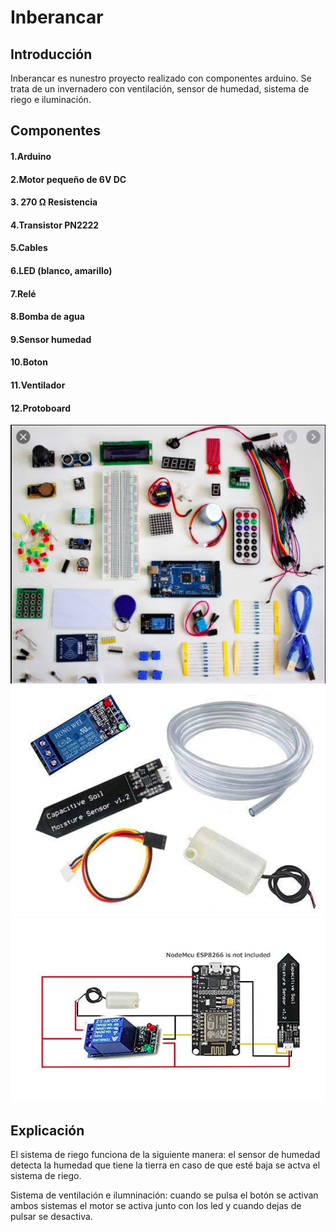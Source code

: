 # Inberancar
## Introducción
Inberancar es nunestro proyecto realizado con componentes arduino. Se trata de un invernadero con ventilación, sensor de humedad, sistema de riego e iluminación.

## Componentes
#### 1.Arduino
#### 2.Motor pequeño de 6V DC
#### 3. 270 Ω Resistencia
#### 4.Transistor PN2222
#### 5.Cables
#### 6.LED (blanco, amarillo)
#### 7.Relé
#### 8.Bomba de agua
#### 9.Sensor humedad
#### 10.Boton
#### 11.Ventilador
#### 12.Protoboard

![](foto1.jpg)
![](foto2.jpg)
![](foto3.jpg)


## Explicación
El sistema de riego funciona de la siguiente manera: el sensor de humedad detecta la humedad que tiene la tierra en caso de que esté baja se actva el sistema de riego.


Sistema de ventilación e ilumninación: cuando se pulsa el botón se activan ambos sistemas el motor se activa junto con los led y cuando dejas de pulsar se desactiva.

